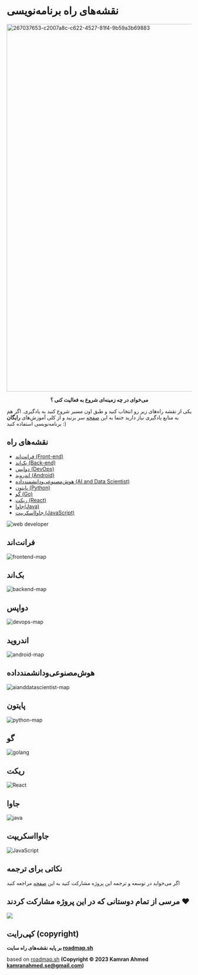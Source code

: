 # نقشه‌های راه برنامه‌نویسی
<img width="1000" alt="267037653-c2007a8c-c622-4527-81f4-9b59a3b69883" src="https://github.com/barnamenevisi/roadmap/assets/62311769/35a2b9d1-8a6b-4e35-9a94-699443be588a">


<p align="center">
<b>می‌خوای در چه زمینه‌ای شروع به فعالیت کنی ؟</b>
</p>



یکی از نقشه‌ راه‌های زیر رو انتخاب کنید و طبق اون مسیر شروع کنید به یادگیری. اگر هم به منابع یادگیری نیاز دارید حتما به این [صفحه](https://github.com/barnamenevisi/free-resources) سر بزنید و از کلی آموزش‌های **رایگان** برنامه‌نویسی استفاده کنید :)

## نقشه‌های راه 
- [فرانت‌اند (Front-end)](#فرانتاند)
- [بک‌اند (Back-end)](#بکاند)
- [دواپس (DevOps)](#دواپس)
- [اندروید (Android)](#اندروید)
- [هوش‌مصنوعی‌ودانشمندداده (AI and Data Scientist)](#هوشمصنوعیودانشمندداده)
- [پایتون (Python)](#پایتون)
- [گو (Go)](#گو)
- [ریکت (React)](#ریکت)
- [جاوا(Java)](#جاوا)
- [جاوااسکریپت (JavaScript)](#جاوااسکریپت)


![web developer](https://github.com/barnamenevisi/roadmap/assets/62311769/69177a81-a1aa-4216-8fa5-80f0f12d51d4)


## فرانت‌اند

![frontend-map](https://github.com/barnamenevisi/roadmap/assets/62311769/09577616-3180-49ff-8a6c-0173f3e78190)


## بک‌اند

![backend-map](https://github.com/barnamenevisi/roadmap/assets/62311769/01c65476-296c-439d-8418-56b3976792b3)


## دواپس

![devops-map](https://github.com/barnamenevisi/roadmap/assets/62311769/8d67ecbf-14ce-43d0-bfe9-1be27d3a7f38)


## اندروید

![android-map](https://github.com/barnamenevisi/roadmap/assets/90189271/ceed5cba-6e25-44f6-888a-a30511d71a7f)

## هوش‌مصنوعی‌ودانشمندداده

![aianddatascientist-map](https://github.com/barnamenevisi/roadmap/assets/143089802/162f9a5e-4557-4e15-9774-cc2cdf8cbea1)

## پایتون

![python-map](https://github.com/MahdiAbbasi7/roadmap/assets/77788727/397d0189-f957-4b9d-830d-a3a8a650a4cd)


## گو

![golang](https://github.com/MahdiAbbasi7/roadmap/assets/77788727/d1217de8-c53c-4d8c-a7a3-38a273cefec5)

## ریکت

![React](https://github.com/barnamenevisi/roadmap/assets/44638454/b08bc294-3e68-4c3b-9604-7c101bbcc533)


## جاوا

![java](https://github.com/pariyaj/roadmap/assets/56969706/7968604c-b62c-451d-a481-34db5399d058)


## جاوااسکریپت

![JavaScript](https://github.com/barnamenevisi/roadmap/assets/44638454/7922b028-c751-4718-bd1d-3afe99b4441e)

## نکاتی برای ترجمه‌
اگر‌ می‌خواید در توسعه و ترجمه این پروژه مشارکت کنید به این [صفحه](https://github.com/barnamenevisi/roadmap/issues/1) مراجعه کنید



## مرسی از تمام دوستانی که در این پروژه مشارکت کردند ❤️
<a href="https://github.com/barnamenevisi/roadmap/graphs/contributors">
  <img src="https://contrib.rocks/image?repo=barnamenevisi/roadmap" />
</a>


## کپی‌رایت (copyright)
**بر پایه نقشه‌های راه سایت [roadmap.sh](https://roadmap.sh)** 

based on [roadmap.sh](https://roadmap.sh) **(Copyright © 2023 Kamran Ahmed <kamranahmed.se@gmail.com>)**


